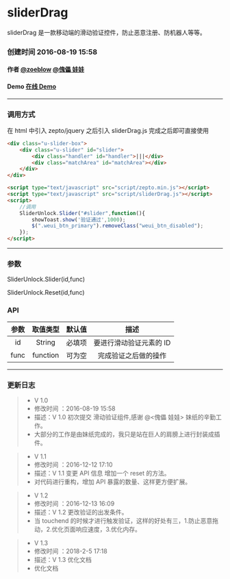 # sliderDrag

sliderDrag 是一款移动端的滑动验证控件，防止恶意注册、防机器人等等。

### 创建时间 2016-08-19 15:58

#### 作者 [@zoeblow](http://fuyuan.me) [@傀儡 娃娃](http://weibo.com/u/1957474002)

#### Demo [在线 Demo](http://ifuyuan.wang/gitdemo/sliderDrag/index.html)

---

### 调用方式

在 html 中引入 zepto/jquery 之后引入 sliderDrag.js
完成之后即可直接使用

```html
<div class="u-slider-box">
    <div class="u-slider" id="slider">
        <div class="handler" id="handler">|||</div>
        <div class="matchArea" id="matchArea"></div>
    </div>
</div>

<script type="text/javascript" src="script/zepto.min.js"></script>
<script type="text/javascript" src="script/sliderDrag.js"></script>
<script>
    //调用
    SliderUnlock.Slider("#slider",function(){
        showToast.show('验证通过',1000);
        $(".weui_btn_primary").removeClass("weui_btn_disabled");
    });
</script>
```

---

### 参数

SliderUnlock.Slider(id,func)

SliderUnlock.Reset(id,func)

### API
| 参数 | 取值类型 | 默认值 |          描述           |
| :--: | :------: | :----: | :---------------------: |
|  id  |  String  | 必填项 | 要进行滑动验证元素的 ID |
| func | function | 可为空 |  完成验证之后做的操作   |

---


### 更新日志

> * V 1.0
> * 修改时间 ：2016-08-19 15:58
> * 描述：V 1.0 初次提交 滑动验证组件,感谢 @<傀儡 娃娃> 妹纸的辛勤工作。
> * 大部分的工作是由妹纸完成的，我只是站在巨人的肩膀上进行封装成插件。

> * V 1.1
> * 修改时间 ：2016-12-12 17:10
> * 描述：V 1.1 变更 API 信息 增加一个 reset 的方法。
> * 对代码进行重构，增加 API 暴露的数量、这样更方便扩展。

> * V 1.2
> * 修改时间 ：2016-12-13 16:09
> * 描述：V 1.2 更改验证的出发条件。
> * 当 touchend 的时候才进行触发验证，这样的好处有三，1.防止恶意拖动，2.优化页面响应速度，3.优化内存。

> * V 1.3
> * 修改时间 ：2018-2-5 17:18
> * 描述：V 1.3 优化文档
> * 优化文档
